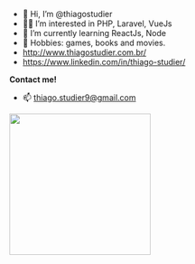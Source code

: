 - 👋 Hi, I’m @thiagostudier
- 👨‍🚀 I’m interested in PHP, Laravel, VueJs
- 🚀 I’m currently learning ReactJs, Node
- 💬 Hobbies: games, books and movies.
- http://www.thiagostudier.com.br/
- https://www.linkedin.com/in/thiago-studier/


<strong>Contact me!</strong>
- 📫 thiago.studier9@gmail.com

<div>
  <a href="https://github.com/thiagostudier">
    <img height="250em" src="https://github-readme-stats.vercel.app/api/top-langs/?username=thiagostudier&layout=compact&langs_count=16&theme=tokyonight"/>
  </a>
</div>

